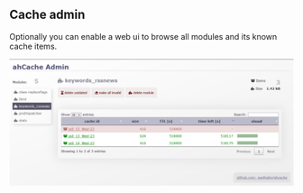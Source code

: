 ## Cache admin

Optionally you can enable a web ui to browse all modules and  its known cache items.

![Cache admin](./images/cache-admin.png)
